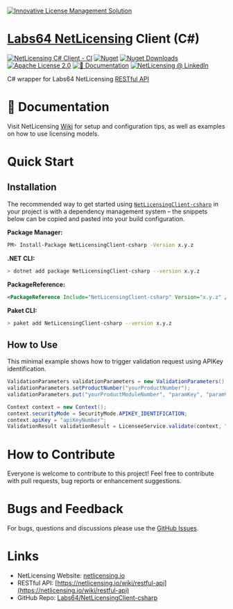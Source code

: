 <a href="https://netlicensing.io"><img src="https://netlicensing.io/img/netlicensing-stage-twitter.jpg" alt="Innovative License Management Solution"></a>

# [Labs64 NetLicensing](https://netlicensing.io) Client (C#)

[![NetLicensing C# Client - CI](https://github.com/Labs64/NetLicensingClient-csharp/workflows/NetLicensing%20C%23%20Client%20-%20CI/badge.svg)](https://github.com/Labs64/NetLicensingClient-csharp/actions?query=workflow%3A%22NetLicensing+C%23+Client+-+CI%22)
[![Nuget](https://img.shields.io/nuget/v/NetLicensingClient-csharp)](https://www.nuget.org/packages/NetLicensingClient-csharp/)
[![Nuget Downloads](https://img.shields.io/nuget/dt/NetLicensingClient-csharp)](https://www.nuget.org/packages/NetLicensingClient-csharp/)
[![Apache License 2.0](https://img.shields.io/badge/License-Apache%202.0-blue.svg)](https://github.com/Labs64/NetLicensingClient-csharp/blob/master/LICENSE)
[![📖 Documentation](https://img.shields.io/badge/📖%20Documentation-Wiki-AB6543.svg)](https://netlicensing.io/wiki/restful-api)
[![NetLicensing @ LinkedIn](https://img.shields.io/badge/NetLicensing-0077B5.svg?logo=LinkedIn)](https://www.linkedin.com/showcase/netlicensing)

C# wrapper for Labs64 NetLicensing [RESTful API](https://netlicensing.io/wiki/restful-api)

# 📖 Documentation

Visit NetLicensing [Wiki](https://netlicensing.io/wiki/) for setup and configuration tips, as well as examples on how to use licensing models.

# Quick Start

## Installation

The recommended way to get started using [`NetLicensingClient-csharp`](https://www.nuget.org/packages/NetLicensingClient-csharp/) in your project is with a dependency management system – the snippets below can be copied and pasted into your build configuration.

**Package Manager:**
```sh
PM> Install-Package NetLicensingClient-csharp -Version x.y.z
```

**.NET CLI:**
```sh
> dotnet add package NetLicensingClient-csharp --version x.y.z
```

**PackageReference:**
```xml
<PackageReference Include="NetLicensingClient-csharp" Version="x.y.z" />
```

**Paket CLI:**
```sh
> paket add NetLicensingClient-csharp --version x.y.z
```

## How to Use

This minimal example shows how to trigger validation request using APIKey identification.

```csharp
ValidationParameters validationParameters = new ValidationParameters();
validationParameters.setProductNumber("yourProductNumber");
validationParameters.put("yourProductModuleNumber", "paramKey", "paramValue");

Context context = new Context();
context.securityMode = SecurityMode.APIKEY_IDENTIFICATION;
context.apiKey = "apiKeyNumber";
ValidationResult validationResult = LicenseeService.validate(context, "yourLicenseeNumber", validationParameters);
```

# How to Contribute

Everyone is welcome to contribute to this project!
Feel free to contribute with pull requests, bug reports or enhancement suggestions.

# Bugs and Feedback

For bugs, questions and discussions please use the [GitHub Issues](https://github.com/Labs64/NetLicensingClient-csharp/issues).

# Links

- NetLicensing Website: [netlicensing.io](https://netlicensing.io)
- RESTful API: [https://netlicensing.io/wiki/restful-api](https://netlicensing.io/wiki/restful-api)
- GitHub Repo: [Labs64/NetLicensingClient-csharp](https://github.com/Labs64/NetLicensingClient-csharp)
